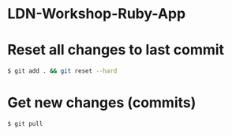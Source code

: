 LDN-Workshop-Ruby-App
=====================

# Reset all changes to last commit
```bash
$ git add . && git reset --hard
```

# Get new changes (commits)
```bash
$ git pull
```